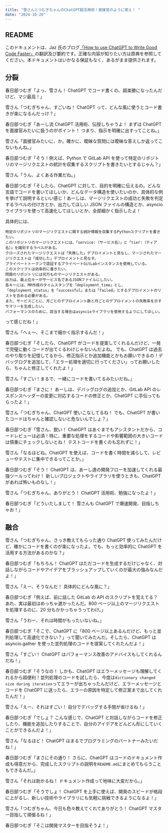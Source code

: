 ```yaml
---
title: "雪さんとつむぎちゃんのChatGPT超活用術！面接官のように使え！ "
date: "2024-10-20"
---
```


## README

このドキュメントは、Jaz 氏のブログ[「How to use ChatGPT to Write Good Code Faster」](https://jazco.dev/2023/04/19/using-chatgpt-to-write-good-code-faster/)の翻訳及び要約です。正確な内容が知りたい方は原典を参照してください。本ドキュメントはいかなる保証もなく、あるがまま提供されます。

## 分裂

春日部つむぎ「よっ、雪さん！ ChatGPT でコード書くの、超楽勝になったんだけど、マジ最高！」

雪さん「つむぎちゃん、すごいね！ ChatGPT って、どんな風に使うとコード書きが楽になるんだっけ？」

春日部つむぎ「あーし流 ChatGPT 活用術、伝授しちゃうよ！ まずは ChatGPT を面接官みたいに扱うのがポイント！ つまり、指示を明確に出すってことね。」

雪さん「面接官みたいに、か。確かに、曖昧な質問には曖昧な答えしか返ってこないもんね。」

春日部つむぎ「そう！例えば、Python で GitLab API を使って特定のリポジトリのマージリクエストの統計を収集するスクリプトを書きたいとするじゃん？」

雪さん「うん、よくある作業だね。」

春日部つむぎ「そしたら、ChatGPT に対して、目的を明確に伝えるの。どんな言語でコードを書いてほしいか、どんなデータ構造を使いたいのか、具体的な例を挙げて説明するといい感じ！あーしは、マージリクエストの成功と失敗を判定するラベルの付け方とか、出力してほしい JSON ファイルの構造とか、asyncio ライブラリを使って高速化してほしいとか、全部細かく指示したよ！

具体的には、

```
特定のリポジトリのマージリクエストに関する統計情報を収集するPythonスクリプトを書きたい。
このリポジトリのマージリクエストには、「service:（サービス名）」と「tier:（ティア名）」を識別するラベルがある。
クローズされたマージリクエストは「失敗した」デプロイメントと見なし、マージされたマージリクエストは「成功した」デプロイメントと見なす。
プライベートトークンで認証するプライベートGitLabインスタンスを使用している。
このスクリプトは効率的に書きたい。
問題のリポジトリには何万ものマージリクエストがある。
出力は、最上位キーがサービス名であるJSONファイルにしたい。
各キーには、MR作成のタイムスタンプを「deployment_time」とし、「deployment_status」を「successful」または「failed」とするデプロイメントのリストを含める必要がある。
また、サービスごとに、月ごとのデプロイメント数と月ごとのデプロイメントの失敗率を示すサマリーを生成したい。
パフォーマンスのために、該当する場合はasyncioライブラリを使用するようにしてほしい。
```

って感じだね！」

雪さん「へぇ～、そこまで細かく指示するんだ！」

春日部つむぎ「そしたら、ChatGPT がコードを提案してくれるんだけど、一発で完璧に動くコードが出てくるわけじゃないんだよね。 でも、ChatGPT は過去のやり取りを記憶してるから、修正指示とか追加機能とかもお願いできるの！デバッグログを追加して、「エラー処理を適切に行ってください」ってお願いしたら、ちゃんと修正してくれたよ！」

雪さん「すごい！まるで、一緒にコードを書いてるみたいだね。」

春日部つむぎ「まさに！ あーしは、デバッグログの追加とか、GitLab API のレスポンスヘッダーの変更に対応するコードの修正とか、ChatGPT に手伝ってもらったよ！」

雪さん「つむぎちゃん、ChatGPT 使いこなしてるね！ でも、ChatGPT が書いたコードはちゃんと確認しないと危ないんでしょ？」

春日部つむぎ「雪さん、鋭い！ ChatGPT はあくまでもアシスタントだから、コードレビューは必須！特に、重要な処理をするコードや影響範囲の大きいコードは慎重にチェックしないとね！ テストコードを書くのも忘れずに！」

雪さん「なるほどね。ChatGPT を使えば、コードを書く時間を減らして、レビューやテストに集中できるってことか。」

春日部つむぎ「そう！ ChatGPT は、あーし達の開発フローを加速してくれる最強ツールってわけ！ 新しいプロジェクトやライブラリを使うときも、ChatGPT があれば怖いものなし！」

雪さん「つむぎちゃん、ありがとう！ ChatGPT 活用術、勉強になったよ！」

春日部つむぎ「どういたしまして！ 雪さんも ChatGPT で爆速開発、目指しちゃお！」

## 融合

雪さん「つむぎちゃん、さっき教えてもらった通り ChatGPT 使ってみたんだけど、確かにコードを書くのが楽になったよ。でも、もっと効率的に ChatGPT を活用する方法があるのかな？」

春日部つむぎ「もちろん！ ChatGPT はただコードを生成するだけじゃなく、対話しながらコードやアイデアをブラッシュアップしていくのが最大の強みなんだよ！」

雪さん「えー、そうなんだ！ 具体的にどんな風に？」

春日部つむぎ「例えば、前に話した GitLab の API のスクリプトを覚えてる？ あれ、実は最初はめっちゃ遅かったんだ。800 ページ以上のマージリクエストを処理するのに、20 分もかかっちゃうってわけ。」

雪さん「うわー、それは時間がもったいないね。」

春日部つむぎ「そこで、ChatGPT に「800 ページ以上あるんだけど、もっと並列処理して高速化できない？」って聞いてみたんだ。そしたら、ChatGPT は asyncio.gather を使った並列処理のコードを提案してくれたんだよ！」

雪さん「すごい！ ChatGPT はパフォーマンス改善のアドバイスもしてくれるんだね！」

春日部つむぎ「そうなの！ しかも、ChatGPT はエラーメッセージも理解してくれるから超便利！並列処理のコードを試したら、今度は`dictionary changed size during iteration`ってエラーが出ちゃったんだけど、エラーメッセージとコードを ChatGPT に送ったら、エラーの原因を特定して修正案まで出してくれたんだ！」

雪さん「えー、それはすごい！ 自分でデバッグする手間が省けるね！」

春日部つむぎ「でしょ？ こんな感じで、ChatGPT と対話しながらコードを修正したり、機能を追加したりすることで、自分のアイデアをどんどん形にしていくことができるんだよ！」

雪さん「なるほど！ ChatGPT はまるでプログラミングのパートナーみたいだね！」

春日部つむぎ「まさにその通り！ さらに、ChatGPT はコードのドキュメント作成も得意だから、完成したスクリプトの説明を`README.md`にまとめてもらうこともできるんだ。」

雪さん「それは助かるね！ ドキュメント作成って地味に大変だから。」

春日部つむぎ「そうでしょ！ ChatGPT を上手に使えば、開発のスピードが格段に上がるし、新しい技術やライブラリにも気軽に挑戦できるようになるよ！」

雪さん「つむぎちゃん、今日も色々教えてくれてありがとう！ ChatGPT マスター目指して頑張るね！」

春日部つむぎ「そこは開発マスターを目指そうよ！」
